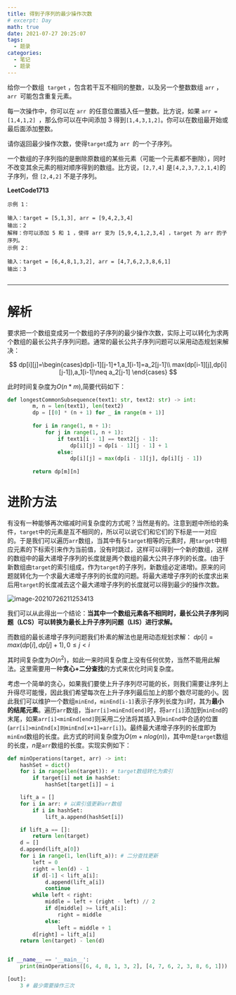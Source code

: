 ```yaml
---
title: 得到子序列的最少操作次数
# excerpt: Day
math: true
date: 2021-07-27 20:25:07
tags:
  -	题录
categories:
  -	笔记
  -	题录
---
```


给你一个数组` target` ，包含若干互不相同的整数，以及另一个整数数组 `arr` ，`arr `可能包含重复元素。

每一次操作中，你可以在 `arr `的任意位置插入任一整数。比方说，如果 `arr = [1,4,1,2] `，那么你可以在中间添加 3 得到` [1,4,3,1,2] `。你可以在数组最开始或最后面添加整数。

请你返回最少操作次数，使得` target `成为 `arr `的一个子序列。

<!-- more -->

一个数组的子序列指的是删除原数组的某些元素（可能一个元素都不删除），同时不改变其余元素的相对顺序得到的数组。比方说，`[2,7,4]` 是` [4,2,3,7,2,1,4] `的子序列，但 `[2,4,2]` 不是子序列。

**LeetCode1713**

```
示例 1：

输入：target = [5,1,3], arr = [9,4,2,3,4]
输出：2
解释：你可以添加 5 和 1 ，使得 arr 变为 [5,9,4,1,2,3,4] ，target 为 arr 的子序列。
示例 2：

输入：target = [6,4,8,1,3,2], arr = [4,7,6,2,3,8,6,1]
输出：3


```



***



# 解析

要求把一个数组变成另一个数组的子序列的最少操作次数，实际上可以转化为求两个数组的最长公共子序列问题。通常的最长公共子序列问题可以采用动态规划来解决：

$$
dp[i][j]=\begin{cases}dp[i-1][j-1]+1,a_1[i-1]=a_2[j-1]\\ max(dp[i-1][j],dp[i][j-1]),a_1[i-1]\neq a_2[j-1] \end{cases}
$$

此时时间复杂度为$O(n*m)$​​ ,简要代码如下：

```python
def longestCommonSubsequence(text1: str, text2: str) -> int:
        m, n = len(text1), len(text2)
        dp = [[0] * (n + 1) for _ in range(m + 1)]
        
        for i in range(1, m + 1):
            for j in range(1, n + 1):
                if text1[i - 1] == text2[j - 1]:
                    dp[i][j] = dp[i - 1][j - 1] + 1
                else:
                    dp[i][j] = max(dp[i - 1][j], dp[i][j - 1])
        
        return dp[m][n]

```

# 进阶方法

有没有一种能够再次缩减时间复杂度的方式呢？当然是有的。注意到题中所给的条件，`target`中的元素是互不相同的，所以可以说它们和它们的下标是一一对应的。于是我们可以遍历`arr`数组，当其中有与`target`相等的元素时，用`target`中相应元素的下标索引来作为当前值，没有时跳过，这样可以得到一个新的数组，这样的数组中的最大递增子序列的长度就是两个数组的最大公共子序列的长度。(由于新数组由`target`的索引组成，作为`target`的子序列，新数组必定递增)。原来的问题就转化为一个求最大递增子序列的长度的问题。将最大递增子序列的长度求出来后用`target`的长度减去这个最大递增子序列的长度就可以得到最少的操作次数。

![image-20210726211253413](https://gitlab.com/XiubenWu/xiubenwu-images/-/raw/master/img/20210726LSC2LIS.png)

我们可以从此得出一个结论：**当其中一个数组元素各不相同时，最长公共子序列问题（LCS）可以转换为最长上升子序列问题（LIS）进行求解。**

而数组的最长递增子序列问题我们朴素的解法也是用动态规划求解：
$dp[i] = max(dp[i], dp[j] + 1),0≤j<i$

其时间复杂度为$O(n^2)$，如此一来时间复杂度上没有任何优势，当然不能用此解法。这里需要用一种**贪心+二分查找**的方式来优化时间复杂度。

考虑一个简单的贪心，如果我们要使上升子序列尽可能的长，则我们需要让序列上升得尽可能慢，因此我们希望每次在上升子序列最后加上的那个数尽可能的小。因此我们可以维护一个数组`minEnd`，`minEnd[i-1]`表示子序列长度为`i`时，其为**最小的结尾元素**。遍历`arr`数组，当`arr[i]>minEnd[end]`时，将`arr[i]`添加到`minEnd`的末尾，如果`arr[i]<minEnd[end]`则采用二分法将其插入到`minEnd`中合适的位置(`arr[i]>minEnd[x]则minEnd[x+1]=arr[i]`)。最终最大递增子序列的长度即为`minEnd`数组的长度。此方式的时间复杂度为$O(m+nlog(n))$，其中$m$是`target`数组的长度，$n$​是`arr`数组的长度。实现实例如下：

```python
def minOperations(target, arr) -> int:
    hashSet = dict()
    for i in range(len(target)): # target数组转化为索引
        if target[i] not in hashSet:
            hashSet[target[i]] = i

    lift_a = []
    for i in arr: # 以索引值更新arr数组
        if i in hashSet:
            lift_a.append(hashSet[i])

    if lift_a == []:
        return len(target)
    d = []
    d.append(lift_a[0])
    for i in range(1, len(lift_a)): # 二分查找更新
        left = 0
        right = len(d) - 1
        if d[-1] < lift_a[i]:
            d.append(lift_a[i])
            continue
        while left < right:
            middle = left + (right - left) // 2
            if d[middle] >= lift_a[i]:
                right = middle
            else:
                left = middle + 1
        d[right] = lift_a[i]
    return len(target) - len(d)


if __name__ == '__main__':
    print(minOperations([6, 4, 8, 1, 3, 2], [4, 7, 6, 2, 3, 8, 6, 1]))

[out]:
    3 # 最少需要操作三次
```


